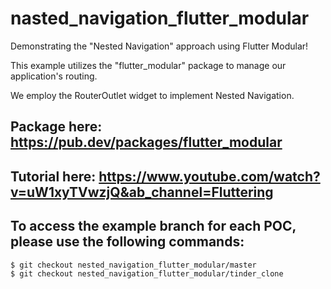 # nasted_navigation_flutter_modular

Demonstrating the "Nested Navigation" approach using Flutter Modular!

This example utilizes the "flutter_modular" package to manage our application's routing.

We employ the RouterOutlet widget to implement Nested Navigation.

## Package here: https://pub.dev/packages/flutter_modular

## Tutorial here: https://www.youtube.com/watch?v=uW1xyTVwzjQ&ab_channel=Fluttering


## To access the example branch for each POC, please use the following commands:

```shell
$ git checkout nested_navigation_flutter_modular/master
$ git checkout nested_navigation_flutter_modular/tinder_clone
```